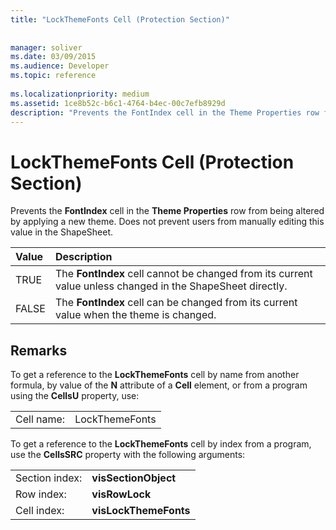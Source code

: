 ```yaml
---
title: "LockThemeFonts Cell (Protection Section)"
 
 
manager: soliver
ms.date: 03/09/2015
ms.audience: Developer
ms.topic: reference
 
ms.localizationpriority: medium
ms.assetid: 1ce8b52c-b6c1-4764-b4ec-00c7efb8929d
description: "Prevents the FontIndex cell in the Theme Properties row from being altered by applying a new theme. Does not prevent users from manually editing this value in the ShapeSheet."
---
```


# LockThemeFonts Cell (Protection Section)

Prevents the **FontIndex** cell in the **Theme Properties** row from being altered by applying a new theme. Does not prevent users from manually editing this value in the ShapeSheet. 
  
|**Value**|**Description**|
|:-----|:-----|
|TRUE  <br/> |The **FontIndex** cell cannot be changed from its current value unless changed in the ShapeSheet directly.  <br/> |
|FALSE  <br/> |The **FontIndex** cell can be changed from its current value when the theme is changed.  <br/> |
   
## Remarks

To get a reference to the **LockThemeFonts** cell by name from another formula, by value of the **N** attribute of a **Cell** element, or from a program using the **CellsU** property, use: 
  
|||
|:-----|:-----|
| Cell name:  <br/> | LockThemeFonts  <br/> |
   
To get a reference to the **LockThemeFonts** cell by index from a program, use the **CellsSRC** property with the following arguments: 
  
|||
|:-----|:-----|
| Section index:  <br/> |**visSectionObject** <br/> |
| Row index:  <br/> |**visRowLock** <br/> |
| Cell index:  <br/> |**visLockThemeFonts** <br/> |
   

